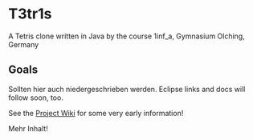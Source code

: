 # T3tr1s
A Tetris clone written in Java by the course 1inf_a, Gymnasium Olching, Germany

## Goals
Sollten hier auch niedergeschrieben werden.
Eclipse links and docs will follow soon, too.

See the [Project Wiki](T3tr1s/wiki) for some very early information!

Mehr Inhalt!